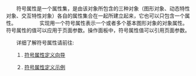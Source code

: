 　　符号属性是一个属性集，是由该对象所包含的三种对象（图形对象、动态特性对象、交互特性对象）各自的属性集合在一起所建立起来，它也可以只包含一个属性。
　　
　　实现用一个符号属性表示一个或者多个基本图形对象的对象属性。符号属性的值可以应用于页面参数。操作面板中，符号属性值可以引用页面参数。

　　详细了解符号属性请前往:

　　１. [符号属性定义向导](符号属性定义向导.md)
  
　　２. [符号属性定义示例](符号属性定义示例.md)